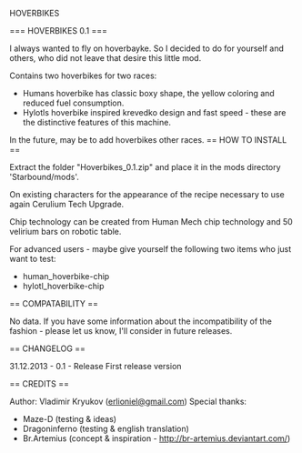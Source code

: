 HOVERBIKES

=== HOVERBIKES 0.1 ===

I always wanted to fly on hoverbayke. So I decided to do for yourself and others, who did not leave that desire this little mod.

Contains two hoverbikes for two races:
- Humans hoverbike has classic boxy shape, the yellow coloring and reduced fuel consumption.
- Hylotls hoverbike inspired krevedko design and fast speed - these are the distinctive features of this machine.

In the future, may be to add hoverbikes other races.
== HOW TO INSTALL ==

Extract the folder "Hoverbikes_0.1.zip" and place it in the mods directory 'Starbound/mods'.

On existing characters for the appearance of the recipe necessary to use again Cerulium Tech Upgrade.

Chip technology can be created from Human Mech chip technology and 50 velirium bars on robotic table.

For advanced users - maybe give yourself the following two items who just want to test:
- human_hoverbike-chip
- hylotl_hoverbike-chip

== COMPATABILITY ==

No data. If you have some information about the incompatibility of the fashion - please let us know, I'll consider in future releases.

== CHANGELOG ==

31.12.2013 - 0.1 - Release
First release version

== CREDITS ==

Author: Vladimir Kryukov (erlioniel@gmail.com)
Special thanks:
- Maze-D (testing & ideas)
- Dragoninferno (testing & english translation)
- Br.Artemius (concept & inspiration - http://br-artemius.deviantart.com/)
